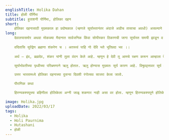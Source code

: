 ```yaml
---
englishTitle: Holika Dahan
title: होळी पौर्णिमा
subtitle: हुताशनी पौर्णिमा, होलिका दहन
short:
    होलिका दहनासाठी मुख्यकाल हा प्रदोषकाल (म्हणजे सूर्यास्तानंतर अंदाजे अडीच तासाचा अवधी) असल्याने सूर्यास्तानंतर परंपरेप्रमाणे सायंकाळी होळी पेटवून पूजा करावी. होलिकेस प्रदक्षिणा घालून एकदा शंखध्वनि करावा. नारळ भाजून प्रसाद घ्यावा. घरात त्रास देणाऱ्या जीवकीटकांच्या कणकेच्या आकृत्या करून त्या होळीत टाकण्याची चाल अनेक ठिकाणी आहे. त्यामुळे ते जीवाणू नष्ट होतात अशी मान्यता आहे.
long:
    देवालयासमोर अथवा मोकळ्या मैदानात सार्वजनिक किंवा सोयीस्कर ठिकाणची जागा सूर्यास्त समयी झाडून व पाणी मारुन स्वच्छ करून मधोमध माड, पोफळ, एरंड, ऊस उभा रोवून त्याच्याभोवती लाकडे, गोवऱ्या गोल रचून ‘होलिकायै नमः।‘ अशा नाममंत्राने पूजा करून त्या राशीला पेटविले जाते. तिच्याभोवती नाचत पालथ्या हाताने शंखध्वनि (बोंब मारावी) करावा. यामुळे मनातील दुष्ट प्रवृत्ति शांत होतात नंतर दुसऱ्या दिवशी सकाळी स्नान करून सर्व दुष्ट फलांचा नाश होण्याकरिता पुढील श्लोक म्हणून होळीच्या राखेला वंदन करावे म्हणजे त्याला अधि व व्याधींची पीड़ा होत नाही. अधि म्हणजे मानसिक व्यथा, चिंता तर व्याधी म्हणजे रोग.
    
    वदितासि सुरेंद्रेण ब्रह्मणा शंकरेण च । अतस्त्वं पाहि नो देवि भते भूतिप्रदा भव ।।
    
    अर्थ – इंद, ब्रह्मदेव, शंकर यांनी तुला वंदन केले आहे. म्हणून हे देवी तू आमचे रक्षण करून आम्हाला ऐश्वर्य दे.

    सूर्याभोवतीच्या पृथ्वीच्या परिभ्रमणाने ऋतु होतात. ऋतु होण्यास मुख्यतः सूर्य कारण आहे. विषुववृत्तावर सूर्य आला की दिवस व रात्र ही १२-१२ तासांची होतात. हा दिवस 21 मार्चचा असतो साधारणपणे 21 मार्चच्या आसपास होळीचा दिवस येतो. विषुवृत्तावर सूर्य आला की, वसंत ऋतु सुरु होता व उष्णता वाढू लागते. उष्णता वाढली की, जमीन तापते, हवेचा जमिनीलगतचा थर तापतो. होलीकेमुळे जमिनी लगतचे तापमान वाढून कमी दाबाचा पट्टा निर्माण होऊन पावसाळ्यात चांगला पाऊस पडण्यास मदत होते असे जाणकारांचे मत आहे. योग्य वेळी पेटविलेल्या होलीकेचा धूर आकाशात कोणत्या दिशेने जातो यावरून गावोगावीचे शेतकरी पुढील पावसाचा अंदाज बांधित असत.

    उत्तर भारतामध्ये होलिका दहनाच्या दुसऱ्या दिवशी रंगोत्सव साजरा केला जातो.

    पौराणिक कथा

    हिरण्यकश्यपूच्या बहिणीला होलिकेला अग्नी जाळू शकणार नाही असा वर होता. म्हणून हिरण्यकश्यपूने होलिकेला प्रल्हादास मांडीवर घेऊन होळीवर बसण्यास सांगितले. कारण प्रल्हाद मरेल व ती जिवंत राहील. पण झाले उलटे होलीका मरण पावली व प्रल्हाद जिवंत राहिला. ही घटना फाल्गुन पौर्णिमेला घडली. म्हणून या दिवशी सर्वत्र होळ्या पेटवून आनंद व्यक्त करतात. शिवांनी मदनाला जाळले तोही दिवस हाच होता. मदन दहनाच्या आठवणीसाठी म्हणून होळी पेटवतात. तसेच ढुंढा नावाची राक्षसी होती. ती लहान मुलांना त्रास देत असे. तिला हाकलून देण्याचे सर्व प्रयत्न निष्फळ ठरले. तेव्हा लोकांनी बीभत्स शिव्या दिला. तेव्हा ती निघून गेली.    

image: Holika.jpg
uploadDate: 2022/03/17
tags:
  - Holika
  - Holi Paurnima
  - Hutashani
  - होळी
---
```

